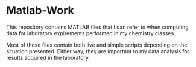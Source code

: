 # Matlab-Work
This repository contains MATLAB files that I can refer to when computing data for laboratory expirements performed in my chemistry classes.

Most of these files contain both live and simple scripts depending on the situation presented. Either way, they are important to my data analysis for results acquired in the laboratory.